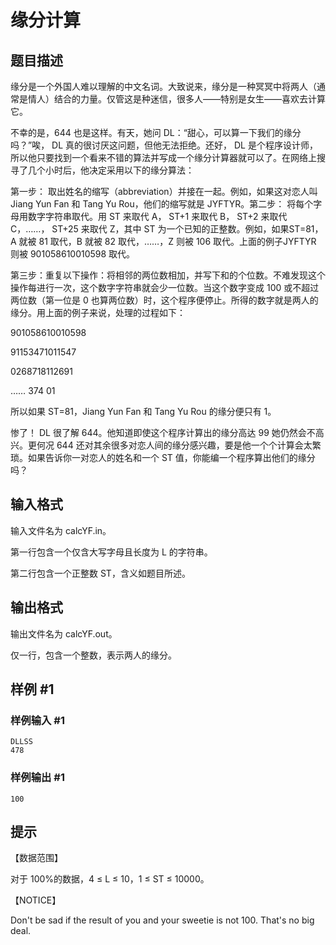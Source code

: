 # 缘分计算

## 题目描述

缘分是一个外国人难以理解的中文名词。大致说来，缘分是一种冥冥中将两人（通常是情人）结合的力量。仅管这是种迷信，很多人——特别是女生——喜欢去计算它。

不幸的是，644 也是这样。有天，她问 DL：“甜心，可以算一下我们的缘分吗？”唉， DL 真的很讨厌这问题，但他无法拒绝。还好， DL 是个程序设计师，所以他只要找到一个看来不错的算法并写成一个缘分计算器就可以了。在网络上搜寻了几个小时后，他决定采用以下的缘分算法：

第一步： 取出姓名的缩写（abbreviation）并接在一起。例如，如果这对恋人叫 Jiang Yun Fan 和 Tang Yu Rou，他们的缩写就是 JYFTYR。第二步： 将每个字母用数字字符串取代。用  ST  来取代  A， ST+1  来取代  B， ST+2 来取代 C，……， ST+25  来取代  Z，其中  ST  为一个已知的正整数。例如，如果ST=81，A 就被 81 取代，B 就被 82 取代，……，Z 则被 106 取代。上面的例子JYFTYR  则被 901058610010598 取代。

第三步：重复以下操作：将相邻的两位数相加，并写下和的个位数。不难发现这个操作每进行一次，这个数字字符串就会少一位数。当这个数字变成  100  或不超过两位数（第一位是 0 也算两位数）时，这个程序便停止。所得的数字就是两人的缘分。用上面的例子来说，处理的过程如下：

901058610010598

91153471011547

0268718112691

……
374
01

所以如果 ST=81，Jiang Yun Fan 和 Tang Yu Rou 的缘分便只有  1。

惨了！ DL 很了解 644。他知道即使这个程序计算出的缘分高达 99 她仍然会不高兴。更何况 644 还对其余很多对恋人间的缘分感兴趣，要是他一个个计算会太繁琐。如果告诉你一对恋人的姓名和一个 ST 值，你能编一个程序算出他们的缘分吗？


## 输入格式

输入文件名为 calcYF.in。

第一行包含一个仅含大写字母且长度为 L 的字符串。

第二行包含一个正整数 ST，含义如题目所述。


## 输出格式

输出文件名为 calcYF.out。

仅一行，包含一个整数，表示两人的缘分。


## 样例 #1

### 样例输入 #1
```
DLLSS
478
```

### 样例输出 #1

```
100
```

## 提示

【数据范围】

对于 100%的数据，4 ≤ L ≤ 10，1 ≤ ST ≤ 10000。

【NOTICE】

Don't be sad if the result of you and your sweetie is not 100. That's no big deal.

